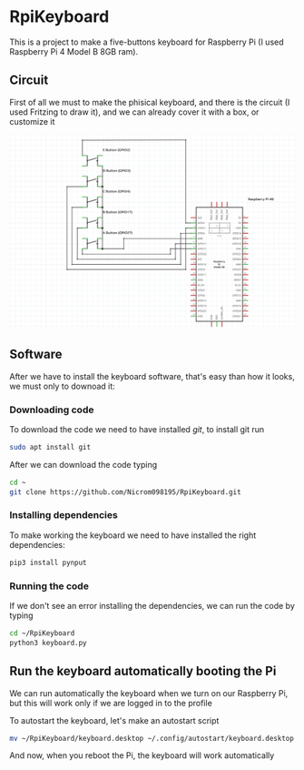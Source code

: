 # RpiKeyboard
This is a project to make a five-buttons keyboard for Raspberry Pi (I used Raspberry Pi 4 Model B 8GB ram).

## Circuit

First of all we must to make the phisical keyboard, and there is the circuit (I used Fritzing to draw it), and we can already cover it with a box, or customize it

[![Keyboard](https://raw.githubusercontent.com/Nicrom098195/RpiKeyboard/main/Keyboard.png)]()

## Software

After we have to install the keyboard software, that's easy than how it looks, we must only to downoad it:

### Downloading code

To download the code we need to have installed *git*, to install git run
```sh
sudo apt install git
```
After we can download the code typing
```sh
cd ~
git clone https://github.com/Nicrom098195/RpiKeyboard.git
```
### Installing dependencies

To make working the keyboard we need to have installed the right dependencies:

```sh
pip3 install pynput
```

### Running the code

If we don't see an error installing the dependencies, we can run the code by typing
```sh
cd ~/RpiKeyboard
python3 keyboard.py
```

## Run the keyboard automatically booting the Pi

We can run automatically the keyboard when we turn on our Raspberry Pi, but this will work only if we are logged in to the profile

To autostart the keyboard, let's make an autostart script
```sh
mv ~/RpiKeyboard/keyboard.desktop ~/.config/autostart/keyboard.desktop
```

And now, when you reboot the Pi, the keyboard will work automatically
